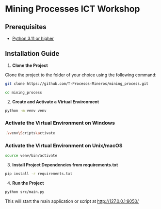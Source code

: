 # Mining Processes ICT Workshop

## Prerequisites

- [Python 3.11 or higher](https://www.python.org/downloads/)

## Installation Guide

1. **Clone the Project**

Clone the project to the folder of your choice using the following command:

```bash
git clone https://github.com/T-Procesos-Mineros/mining_process.git

cd mining_process
```

2. **Create and Activate a Virtual Environment**

```bash
python -m venv venv
```

### Activate the Virtual Environment on Windows
```bash
.\venv\Scripts\activate
```

### Activate the Virtual Environment on Unix/macOS
```bash
source venv/bin/activate
```

3. **Install Project Dependencies from requirements.txt**

```bash
pip install -r requirements.txt
```

4. **Run the Project**

```bash
python src/main.py
```

This will start the main application or script at http://127.0.0.1:8050/